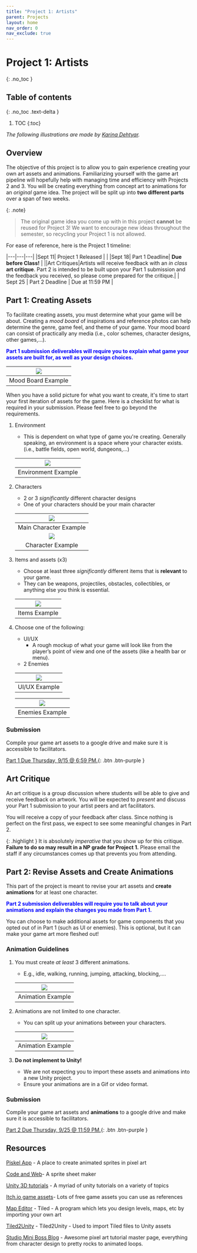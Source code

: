 ```yaml
---
title: "Project 1: Artists"
parent: Projects
layout: home
nav_order: 0
nav_exclude: true
---
```


# Project 1: Artists
{: .no_toc }

## Table of contents
{: .no_toc .text-delta }

1. TOC
{:toc}

*The following illustrations are made by [Karina Dehtyar](https://www.behance.net/pixeldehtyar).*

## Overview
The objective of this project is to allow you to gain experience creating your own art assets and animations. Familiarizing yourself with the game art pipeline will hopefully help with managing time and efficiency with Projects 2 and 3. You will be creating everything from concept art to animations for an *original* game idea. The project will be split up into **two different parts** over a span of two weeks.

{: .note} 
> The original game idea you come up with in this project **cannot** be reused for Project 3! We want to encourage new ideas throughout the semester, so recycling your Project 1 is not allowed. 

For ease of reference, here is the Project 1 timeline: 

|---|---|---|
|Sept 11| Project 1 Released |  |
|Sept 18| Part 1 Deadline| **Due before Class!** |
||Art Critiques|Artists will receive feedback with an *in class* **art critique**. Part 2 is intended to be built upon your Part 1 submission and the feedback you received, so please come prepared for the critique.|
| Sept 25 | Part 2 Deadline | Due at 11:59 PM |


## Part 1: Creating Assets
To facilitate creating assets, you must determine what your game will be about. Creating a *mood board* of inspirations and reference photos can help determine the genre, game feel, and theme of your game. Your mood board can consist of practically any media (i.e., color schemes, character designs, other games,…). 

<span style="color:blue"> **Part 1 submission deliverables will require you to explain what game your assets are built for, as well as your design choices.** </span>

|![](images/moodboard.gif)|
|:---:|
|Mood Board Example|

When you have a solid picture for what you want to create, it's time to start your first iteration of assets for the game. Here is a checklist for what is required in your submission. Please feel free to go beyond the requirements. 

1. Environment 
    * This is dependent on what type of game you're creating. Generally speaking, an environment is a space where your character exists. (i.e., battle fields, open world, dungeons,...)
    
    |![](images/env1.png)|
    |:---:|
    |Environment Example|

2. Characters
    * 2 or 3 *significantly* different character designs 
    * One of your characters should be your main character 

    |![](images/chara1.png)|
    |:---:|
    |Main Character Example|
    |![](images/chara2.png)|
    |Character Example|

3. Items and assets (x3)
    * Choose at least three *significantly* different items that is **relevant** to your game. 
    * They can be weapons, projectiles, obstacles, collectibles, or anything else you think is essential. 

    |![](images/items.png)|
    |:---:|
    |Items Example|

4. Choose one of the following: 
    * UI/UX 
        * A rough mockup of what your game will look like from the player’s point of view and one of the assets (like a health bar or menu).
    * 2 Enemies 

    |![](images/UI.png)|
    |:---:|
    |UI/UX Example|

    |![](images/mobs.png)|
    |:---:|
    |Enemies Example|

### Submission

Compile your game art assets to a google drive and make sure it is accessible to facilitators. 

[Part 1 Due Thursday, 9/15 @ 6:59 PM.](https://tinyurl.com/gddf25proj1part1){: .btn .btn-purple }

## Art Critique 
An art critique is a group discussion where students will be able to give and receive feedback on artwork. You will be expected to *present* and discuss your Part 1 submission to your artist peers and art facilitators. 

You will receive a copy of your feedback after class. Since nothing is perfect on the first pass, we expect to see some meaningful changes in Part 2. 

{: .highlight }
It is absolutely *imperative* that you show up for this critique. **Failure to do so may result in a NP grade for Project 1.** Please email the staff if any circumstances comes up that prevents you from attending. 

## Part 2: Revise Assets and Create Animations
This part of the project is meant to revise your art assets and **create animations** for at least one character. 

<span style="color:blue"> **Part 2 submission deliverables will require you to talk about your animations and explain the changes you made from Part 1.** </span>

You can choose to make additional assets for game components that you opted out of in Part 1 (such as UI or enemies). This is optional, but it can make your game art more fleshed out!

### Animation Guidelines
1. You must create *at least* 3 different animations. 
    * E.g., idle, walking, running, jumping, attacking, blocking,....

    |![](images/3anim.gif)|
    |:---:|
    |Animation Example|

2. Animations are not limited to one character.
    * You can split up your animations between your characters. 

    |![](images/moreanim.gif)|
    |:---:|
    |Animation Example|

3. **Do not implement to Unity!**
    * We are not expecting you to import these assets and animations into a new Unity project. 
    * Ensure your animations are in a Gif or video format. 

### Submission

Compile your game art assets and **animations** to a google drive and make sure it is accessible to facilitators. 

[Part 2 Due Thursday, 9/25 @ 11:59 PM.](https://tinyurl.com/gddf25proj1part2){: .btn .btn-purple }


## Resources

[Piskel App] -  A place to create animated sprites in pixel art

[Code and Web]- A sprite sheet maker

[Unity 3D tutorials]  -  A myriad of unity tutorials on a variety of topics

[Itch.io game assets]- Lots of free game assets you can use as references

[Map Editor] - Tiled - A program which lets you design levels, maps, etc by importing your own art

[Tiled2Unity] - Tiled2Unity - Used to import Tiled files to Unity assets

[Studio Mini Boss Blog] - Awesome pixel art tutorial master page, everything from character design to pretty rocks to animated loops.

[Piskel App]: https://www.piskelapp.com/ 
[Code and Web]: https://www.codeandweb.com/texturepacker
[Unity 3D Tutorials]: https://unity3d.com/learn/tutorials
[Itch.io game assets]: https://itch.io/game-assets/free
[Map Editor]: http://www.mapeditor.org
[Tiled2Unity]: http://www.seanba.com/tiled2unity
[Studio Mini Boss Blog]: http://blog.studiominiboss.com/pixelart